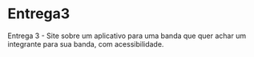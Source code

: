 # Entrega3
Entrega 3 - Site sobre um aplicativo para uma banda que quer achar um integrante para sua banda, com acessibilidade. 
